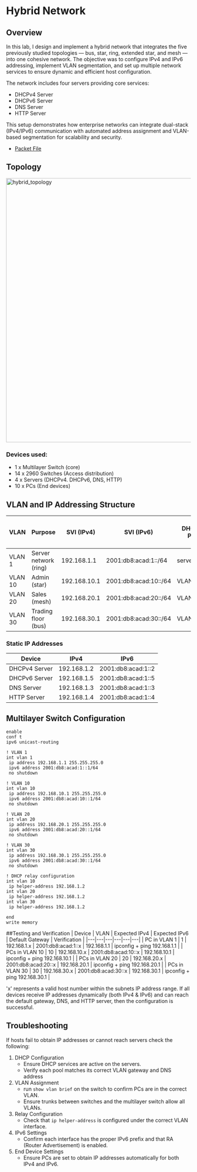 # Hybrid Network
## Overview
In this lab, I design and implement a hybrid network that integrates the five previously studied topologies — bus, star, ring, extended star, and mesh — into one cohesive network.
The objective was to configure IPv4 and IPv6 addressing, implement VLAN segmentation, and set up multiple network services to ensure dynamic and efficient host configuration.

The network includes four servers providing core services:
- DHCPv4 Server
- DHCPv6 Server
- DNS Server
- HTTP Server

This setup demonstrates how enterprise networks can integrate dual-stack (IPv4/IPv6) communication with automated address assignment and VLAN-based segmentation for scalability and security.

- [Packet File](hybrid.pkt)

## Topology

<img width="1447" height="718" alt="hybrid_topology" src="https://github.com/user-attachments/assets/f36dd584-6491-44cc-acab-9b805bddcafc" />

### Devices used:
- 1 x Multilayer Switch (core)
- 14 x 2960 Switches (Access distribution)
- 4 x Servers (DHCPv4. DHCPv6, DNS, HTTP)
- 10 x PCs (End devices)

## VLAN and IP Addressing Structure
| VLAN | Purpose | SVI (IPv4) | SVI (IPv6) | DHCPv4 Pool | IPv6 Prefix | Start IP | Max Number of Users |
|---|---|---|---|---|---|---|---|
| VLAN 1 | Server network (ring) | 192.168.1.1 | 2001:db8:acad:1::/64 | serverPOOL | 2001:db8:acad:1::/64 | 192.168.1.10 | 20 |
| VLAN 10 | Admin (star) | 192.168.10.1 | 2001:db8:acad:10::/64 | VLAN10 | 2001:db8:acad:10::/64 | 192.168.10.10 | 20 |
| VLAN 20 | Sales (mesh) | 192.168.20.1 | 2001:db8:acad:20::/64 | VLAN20 | 2001:db8:acad:20::/64 | 192.168.20.10 | 20|
| VLAN 30 | Trading floor (bus) | 192.168.30.1 | 2001:db8:acad:30::/64 | VLAN30 | 2001:db8:acad:30::/64 | 192.168.30.10 | 20 |

### Static IP Addresses
| Device | IPv4 | IPv6 |
|---|---|---|
| DHCPv4 Server | 192.168.1.2 | 2001:db8:acad:1::2 |
| DHCPv6 Server | 192.168.1.5 | 2001:db8:acad:1::5 |
| DNS Server | 192.168.1.3 | 2001:db8:acad:1::3 |
| HTTP Server | 192.168.1.4 | 2001:db8:acad:1::4 |

## Multilayer Switch Configuration

```
enable
conf t
ipv6 unicast-routing

! VLAN 1
int vlan 1
 ip address 192.168.1.1 255.255.255.0
 ipv6 address 2001:db8:acad:1::1/64
 no shutdown

! VLAN 10
int vlan 10
 ip address 192.168.10.1 255.255.255.0
 ipv6 address 2001:db8:acad:10::1/64
 no shutdown

! VLAN 20
int vlan 20
 ip address 192.168.20.1 255.255.255.0
 ipv6 address 2001:db8:acad:20::1/64
 no shutdown

! VLAN 30
int vlan 30
 ip address 192.168.30.1 255.255.255.0
 ipv6 address 2001:db8:acad:30::1/64
 no shutdown

! DHCP relay configuration
int vlan 10
 ip helper-address 192.168.1.2
int vlan 20
 ip helper-address 192.168.1.2
int vlan 30
 ip helper-address 192.168.1.2

end
write memory
```

##Testing and Verification 
| Device | VLAN | Expected IPv4 | Expected IPv6 | Default Gateway | Verification |
|---|---|---|---|---|---|
| PC in VLAN 1 | 1 | 192.168.1.x | 2001:db8:acad:1::x | 192.168.1.1 | ipconfig + ping 192.168.1.1 | 
| PCs in VLAN 10 | 10 | 192.168.10.x | 2001:db8:acad:10::x | 192.168.10.1 | ipconfig + ping 192.168.10.1 | 
| PCs in VLAN 20 | 20 | 192.168.20.x | 2001:db8:acad:20::x | 192.168.20.1 | ipconfig + ping 192.168.20.1 |
| PCs in VLAN 30 | 30 | 192.168.30.x | 2001:db8:acad:30::x | 192.168.30.1 | ipconfig + ping 192.168.30.1 | 

'x' represents a valid host number within the subnets IP address range. 
If all devices receive IP addresses dynamically (both IPv4 & IPv6) and can reach the default gateway, DNS, and HTTP server, then the configuration is successful.

## Troubleshooting
If hosts fail to obtain IP addresses or cannot reach servers check the following:
1. DHCP Configuration
   - Ensure DHCP services are active on the servers.
   - Verify each pool matches its correct VLAN gateway and DNS address
2. VLAN Assignment
   - run `show vlan brief` on the switch to confirm PCs are in the correct VLAN.
   - Ensure trunks between switches and the multilayer switch allow all VLANs.
3. Relay Configuration
   - Check that `ip helper-address` is configured under the correct VLAN interface.
4. IPv6 Settings
   - Confirm each interface has the proper IPv6 prefix and that RA (Router Advertisement) is enabled.
5. End Device Settings
   - Ensure PCs are set to obtain IP addresses automatically for both IPv4 and IPv6.




